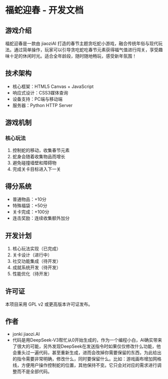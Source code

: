 # 福蛇迎春 - 开发文档

## 游戏介绍
福蛇迎春是一款由 jiaoziAI 打造的春节主题贪吃蛇小游戏，融合传统年俗与现代玩法。通过简单操作，玩家可以引导贪吃蛇吃春节元素获得福气值进行闯关，享受趣味十足的休闲时光。适合全年龄段，随时随地畅玩，感受新年氛围！

## 技术架构
- 核心框架：HTML5 Canvas + JavaScript
- 响应式设计：CSS3媒体查询
- 设备支持：PC端与移动端
- 服务器：Python HTTP Server

## 游戏机制
### 核心玩法
1. 控制蛇的移动，收集春节元素
2. 蛇身会随着收集物品而增长
3. 避免碰撞墙壁和障碍物
4. 完成关卡目标进入下一关

## 得分系统
- 普通物品：+10分
- 特殊福袋：+50分
- 关卡完成：+100分
- 连击奖励：连续收集额外加分

## 开发计划
1. 核心玩法实现（已完成）
2. 关卡设计（进行中）
3. 社交功能集成（待开发）
4. 成就系统开发（待开发）
5. 性能优化（待开发）

## 许可证
本项目采用 GPL v2 或更高版本许可证发布。

## 作者
- jonki jiaozi.AI
- 代码是用DeepSeek-V3帮忙从0开始生成的，作为一个编程小白，AI确实带来了很大的可能，另外发现DeepSeek在发送指令时如果仅仅修改什么功能，他会重头过一遍代码，甚至重新生成，进而会改掉你需要保留的东西，为此给出的指令需要非常明确，修改什么，同时要保留什么。比如：游戏画布增加网格线，方便用户操作控制蛇的位置，其他保持不变。它只会对对应的需求进行调整而不是全部代码。

